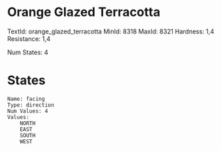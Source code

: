 # Orange Glazed Terracotta
TextId: orange_glazed_terracotta
MinId: 8318
MaxId: 8321
Hardness: 1,4
Resistance: 1,4

Num States: 4
# States
```
Name: facing
Type: direction
Num Values: 4
Values:
    NORTH
    EAST
    SOUTH
    WEST
```